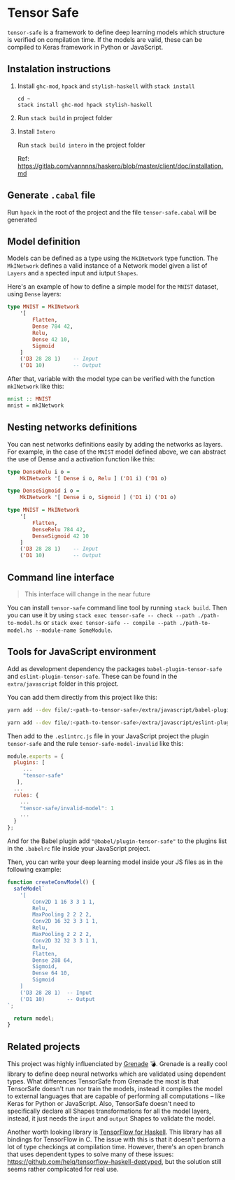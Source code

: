 # Tensor Safe

`tensor-safe` is a framework to define deep learning models which structure is verified on
compilation time. If the models are valid, these can be compiled to Keras framework in Python
or JavaScript.

## Instalation instructions

1. Install `ghc-mod`, `hpack` and `stylish-haskell` with `stack install`

   ```
   cd ~
   stack install ghc-mod hpack stylish-haskell
   ```

2. Run `stack build` in project folder
3. Install `Intero`

   Run `stack build intero` in the project folder

   Ref: https://gitlab.com/vannnns/haskero/blob/master/client/doc/installation.md

## Generate `.cabal` file

Run `hpack` in the root of the project and the file `tensor-safe.cabal` will be generated

## Model definition

Models can be defined as a type using the `MkINetwork` type function. The `MkINetwork` defines a
valid instance of a Network model given a list of `Layers` and a spected input and iutput `Shapes`.

Here's an example of how to define a simple model for the `MNIST` dataset, using `Dense` layers:

```haskell
type MNIST = MkINetwork
    '[
        Flatten,
        Dense 784 42,
        Relu,
        Dense 42 10,
        Sigmoid
    ]
    ('D3 28 28 1)    -- Input
    ('D1 10)         -- Output
```

After that, variable with the model type can be verified with the function `mkINetwork` like this:

```haskell
mnist :: MNIST
mnist = mkINetwork
```

## Nesting networks definitions

You can nest networks definitions easily by adding the networks as layers. For example, in the case of the `MNIST` model defined above, we can abstract the use of Dense and a activation function like this:

```haskell
type DenseRelu i o =
    MkINetwork '[ Dense i o, Relu ] ('D1 i) ('D1 o)

type DenseSigmoid i o =
    MkINetwork '[ Dense i o, Sigmoid ] ('D1 i) ('D1 o)

type MNIST = MkINetwork
    '[
        Flatten,
        DenseRelu 784 42,
        DenseSigmoid 42 10
    ]
    ('D3 28 28 1)    -- Input
    ('D1 10)         -- Output
```

## Command line interface

> This interface will change in the near future

You can install `tensor-safe` command line tool by running `stack build`. Then you can use it by using `stack exec tensor-safe -- check --path ./path-to-model.hs` or `stack exec tensor-safe -- compile --path ./path-to-model.hs --module-name SomeModule`.

## Tools for JavaScript environment

Add as development dependency the packages `babel-plugin-tensor-safe` and `eslint-plugin-tensor-safe`. These can be found in the `extra/javascript` folder in this project.

You can add them directly from this project like this:

```bash
yarn add --dev file/:<path-to-tensor-safe>/extra/javascript/babel-plugin-tensor-safe

yarn add --dev file/:<path-to-tensor-safe>/extra/javascript/eslint-plugin-tensor-safe
```

Then add to the `.eslintrc.js` file in your JavaScript project the plugin `tensor-safe` and the rule `tensor-safe-model-invalid` like this:

```js
module.exports = {
  plugins: [
     ...
     "tensor-safe"
   ],
  ...
  rules: {
    ...
    "tensor-safe/invalid-model": 1
    ...
  }
};
```

And for the Babel plugin add `"@babel/plugin-tensor-safe"` to the plugins list in the `.babelrc` file inside your JavaScript project.

Then, you can write your deep learning model inside your JS files as in the following example:

```js
function createConvModel() {
  safeModel`
    '[
        Conv2D 1 16 3 3 1 1,
        Relu,
        MaxPooling 2 2 2 2,
        Conv2D 16 32 3 3 1 1,
        Relu,
        MaxPooling 2 2 2 2,
        Conv2D 32 32 3 3 1 1,
        Relu,
        Flatten,
        Dense 288 64,
        Sigmoid,
        Dense 64 10,
        Sigmoid
    ]
    ('D3 28 28 1)  -- Input
    ('D1 10)       -- Output
`;

  return model;
}
```

## Related projects

This project was highly influenciated by [Grenade](https://github.com/HuwCampbell/grenade) 💣.
Grenade is a really cool library to define deep neural networks which are validated using dependent types.
What differences TensorSafe from Grenade the most is that TensorSafe doesn't run nor train the models, instead
it compiles the model to external languages that are capable of performing all computations – like Keras
for Python or JavaScript. Also, TensorSafe doesn't need to specifically declare all Shapes transformations
for all the model layers, instead, it just needs the `input` and `output` Shapes to validate the model.

Another worth looking library is [TensorFlow for Haskell](https://github.com/tensorflow/haskell).
This library has all bindings for TensorFlow in C. The issue with this is that it doesn't perform
a lot of type checkings at compilation time. However, there's an open branch that uses dependent
types to solve many of these issues: https://github.com/helq/tensorflow-haskell-deptyped, but the
solution still seems rather complicated for real use.
